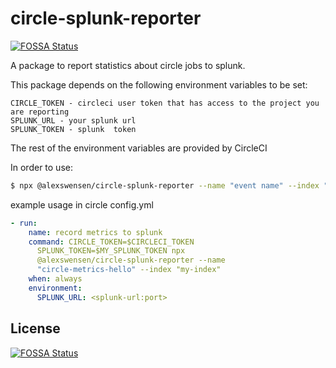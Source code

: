 # circle-splunk-reporter
[![FOSSA Status](https://app.fossa.com/api/projects/git%2Bgithub.com%2FAlexSwensen%2Fcircle-splunk-reporter.svg?type=shield)](https://app.fossa.com/projects/git%2Bgithub.com%2FAlexSwensen%2Fcircle-splunk-reporter?ref=badge_shield)


A package to report statistics about circle jobs to splunk.

This package depends on the following environment variables to be set:

```
CIRCLE_TOKEN - circleci user token that has access to the project you are reporting
SPLUNK_URL - your splunk url
SPLUNK_TOKEN - splunk  token
```

The rest of the environment variables are provided by CircleCI

In order to use:

```bash
$ npx @alexswensen/circle-splunk-reporter --name "event name" --index "splunk-index"
```

example usage in circle config.yml

```yaml
- run:
    name: record metrics to splunk
    command: CIRCLE_TOKEN=$CIRCLECI_TOKEN
      SPLUNK_TOKEN=$MY_SPLUNK_TOKEN npx
      @alexswensen/circle-splunk-reporter --name
      "circle-metrics-hello" --index "my-index"
    when: always
    environment:
      SPLUNK_URL: <splunk-url:port>
```

## License
[![FOSSA Status](https://app.fossa.com/api/projects/git%2Bgithub.com%2FAlexSwensen%2Fcircle-splunk-reporter.svg?type=large)](https://app.fossa.com/projects/git%2Bgithub.com%2FAlexSwensen%2Fcircle-splunk-reporter?ref=badge_large)
